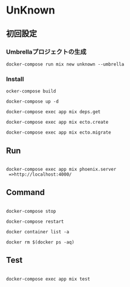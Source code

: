 # UnKnown

## 初回設定

### Umbrellaプロジェクトの生成

```
docker-compose run mix new unknown --umbrella
```

### Install

```
ocker-compose build

docker-compose up -d

docker-compose exec app mix deps.get

docker-compose exec app mix ecto.create

docker-compose exec app mix ecto.migrate
```

## Run

```

docker-compose exec app mix phoenix.server
 =>http://localhost:4000/

```

## Command

```

docker-compose stop

docker-compose restart

docker container list -a

docker rm $(docker ps -aq)

```

## Test

```

docker-compose exec app mix test

```